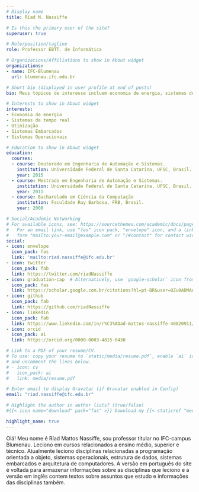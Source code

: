 ```yaml
---
# Display name
title: Ríad M. Nassiffe

# Is this the primary user of the site?
superuser: true

# Role/position/tagline
role: Professor EBTT. de Informática

# Organizations/Affiliations to show in About widget
organizations:
- name: IFC-Blumenau
  url: blumenau.ifc.edu.br

# Short bio (displayed in user profile at end of posts)
bio: Meus tópicos de interesse incluem economia de energia, sistemas de tempo real, otimização, sistemas embarcados e sistemas operacionais.

# Interests to show in About widget
interests:
- Economia de energia
- Sistemas de tempo real
- Otimização
- Sistemas Embarcados
- Sistemas Operacionais 

# Education to show in About widget
education:
  courses:
  - course: Doutorado em Engenharia de Automação e Sistemas.
    institution: Universidade Federal de Santa Catarina, UFSC, Brasil.
    year: 2015
  - course: Mestrado em Engenharia de Automação e Sistemas.
    institution: Universidade Federal de Santa Catarina, UFSC, Brasil.
    year: 2011
  - course: Bacharelado em Ciência da Computação
    institution: Faculdade Ruy Barbosa, FRB, Brasil.
    year: 2008

# Social/Academic Networking
# For available icons, see: https://sourcethemes.com/academic/docs/page-builder/#icons
#   For an email link, use "fas" icon pack, "envelope" icon, and a link in the
#   form "mailto:your-email@example.com" or "/#contact" for contact widget.
social:
- icon: envelope
  icon_pack: fas
  link: 'mailto:riad.nassiffe@ifc.edu.br'
- icon: twitter
  icon_pack: fab
  link: https://twitter.com/riadNassiffe
- icon: graduation-cap  # Alternatively, use `google-scholar` icon from `ai` icon pack
  icon_pack: fas
  link: https://scholar.google.com.br/citations?hl=pt-BR&user=QZu0ADMAAAAJ
- icon: github
  icon_pack: fab
  link: https://github.com/riadNassiffe
- icon: linkedin
  icon_pack: fab
  link: https://www.linkedin.com/in/r%C3%ADad-mattos-nassiffe-40820911/
- icon: orcid
  icon_pack: ai
  link: https://orcid.org/0000-0003-4815-0430

# Link to a PDF of your resume/CV.
# To use: copy your resume to `static/media/resume.pdf`, enable `ai` icons in `params.toml`, 
# and uncomment the lines below.
# - icon: cv
#   icon_pack: ai
#   link: media/resume.pdf

# Enter email to display Gravatar (if Gravatar enabled in Config)
email: "riad.nassiffe@ifc.edu.br"

# Highlight the author in author lists? (true/false)
#{{< icon name="download" pack="fas" >}} Download my {{< staticref "media/demo_resume.pdf" "newtab" >}}resumé{{< /staticref >}}.

highlight_name: true
---
```

Olá! Meu nome é Ríad Mattos Nassiffe, sou professor titular no IFC-campus Blumenau. Leciono em cursos relacionados a ensino médio, superior e técnico. Atualmente leciono disciplinas relacionadas a programação orientada a objeto, sistemas operacionais, estrutura de dados, sistemas embarcados e arquitetura de computadores. A versão em português do site é voltada para armazenar informações sobre as disciplinas que leciono e a versão em inglês contem textos sobre assuntos que estudo e informações das disciplinas também.
